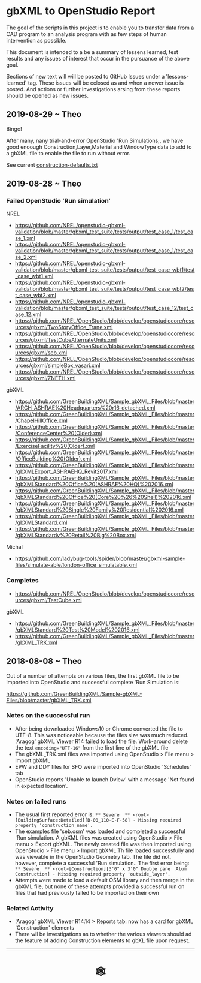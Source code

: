 # gbXML to OpenStudio Report

The goal of the scripts in this project is to enable you to transfer data from a CAD program to an analysis program with as few steps of human intervention as possible.

This document is intended to a be a summary of lessens learned, test results and any issues of interest that occur in the pursuance of the above goal.

Sections of new text will will be posted to GitHub Issues under a 'lessons-learned' tag. These issues will be cclosed as and when a newer issue is posted. And actions or further investigations arsing from these reports should be opened as new issues.

## 2019-08-29 ~ Theo

Bingo!

After many, nany trial-and-error OpenStudio 'Run Simulations;, we have good enoough Construction,Layer,Material and WindowType data to add to a gbXML file to enable the file to run without error.

See current [construction-defaults.txt]( #https://www.ladybug.tools/spider-gbxml-fixer/assets/construction-defaults.txt )



## 2019-08-28 ~ Theo


### Failed OpenStudio 'Run simulation'

NREL

* https://github.com/NREL/openstudio-gbxml-validation/blob/master/gbxml_test_suite/tests/output/test_case_1/test_case_1.xml
* https://github.com/NREL/openstudio-gbxml-validation/blob/master/gbxml_test_suite/tests/output/test_case_1/test_case_2.xml
* https://github.com/NREL/openstudio-gbxml-validation/blob/master/gbxml_test_suite/tests/output/test_case_wbt1/test_case_wbt1.xml
* https://github.com/NREL/openstudio-gbxml-validation/blob/master/gbxml_test_suite/tests/output/test_case_wbt2/test_case_wbt2.xml
* https://github.com/NREL/openstudio-gbxml-validation/blob/master/gbxml_test_suite/tests/output/test_case_12/test_case_12.xml
* https://github.com/NREL/OpenStudio/blob/develop/openstudiocore/resources/gbxml/TwoStoryOffice_Trane.xml
* https://github.com/NREL/OpenStudio/blob/develop/openstudiocore/resources/gbxml/TestCubeAlternateUnits.xml
* https://github.com/NREL/OpenStudio/blob/develop/openstudiocore/resources/gbxml/seb.xml
* https://github.com/NREL/OpenStudio/blob/develop/openstudiocore/resources/gbxml/simpleBox_vasari.xml
* https://github.com/NREL/OpenStudio/blob/develop/openstudiocore/resources/gbxml/ZNETH.xml

gbXML

* https://github.com/GreenBuildingXML/Sample_gbXML_Files/blob/master/ARCH_ASHRAE%20Headquarters%20r16_detached.xml
* https://github.com/GreenBuildingXML/Sample_gbXML_Files/blob/master/ChapelHillOffice.xml
* https://github.com/GreenBuildingXML/Sample_gbXML_Files/blob/master/ConferenceCenter%20(Older).xml
* https://github.com/GreenBuildingXML/Sample_gbXML_Files/blob/master/ExerciseFacility%20(Older).xml
* https://github.com/GreenBuildingXML/Sample_gbXML_Files/blob/master/OfficeBuilding%20(Older).xml
* https://github.com/GreenBuildingXML/Sample_gbXML_Files/blob/master/gbXMLExport_ASHRAEHQ_Revit2017.xml
* https://github.com/GreenBuildingXML/Sample_gbXML_Files/blob/master/gbXMLStandard%20Office%20(ASHRAE%20HQ)%202016.xml
* https://github.com/GreenBuildingXML/Sample_gbXML_Files/blob/master/gbXMLStandard%20Office%20(Core%20%26%20Shell)%202016.xml
* https://github.com/GreenBuildingXML/Sample_gbXML_Files/blob/master/gbXMLStandard%20Single%20Family%20Residential%202016.xml
* https://github.com/GreenBuildingXML/Sample_gbXML_Files/blob/master/gbXMLStandard.xml
* https://github.com/GreenBuildingXML/Sample_gbXML_Files/blob/master/gbXMLStandardv%20Retail%20Big%20Box.xml

Michal

* https://github.com/ladybug-tools/spider/blob/master/gbxml-sample-files/simulate-able/london-office_simulatable.xml


### Completes

* https://github.com/NREL/OpenStudio/blob/develop/openstudiocore/resources/gbxml/TestCube.xml

gbXML

* https://github.com/GreenBuildingXML/Sample_gbXML_Files/blob/master/gbXMLStandard%20Test%20Model%202016.xml
* https://github.com/GreenBuildingXML/Sample_gbXML_Files/blob/master/gbXML_TRK.xml


## 2018-08-08 ~ Theo

Out of a number of attempts on various files, the first gbXML file to be imported into OpenStudio and successful complete 'Run Simulation is:

https://github.com/GreenBuildingXML/Sample-gbXML-Files/blob/master/gbXML_TRK.xml

### Notes on the successful run

* After being downloaded Windows10 or Chrome converted the file to UTF-8. This was noticeable because the files size was much reduced. 'Aragog' gbXML Viewer R14 failed to load the file. Work-around delete the text ```encoding="UTF-16"``` from the first line of the gbXML file
* The gbXML_TRK.xml files was imported using OpenStudio > File menu > Import gbXML
* EPW and DDY files for SFO were imported into OpenStudio 'Schedules' tab
* OpenStudio reports 'Unable to launch Dview' with a message 'Not found in expected location'.

### Notes on failed runs
* The usual first reported error is: ```** Severe  ** <root>[BuildingSurface:Detailed][B-00_110-E-F-58] - Missing required property 'construction_name'.```
* The examples file 'seb.osm' was loaded and completed a successful 'Run simulation. A gbXML files was created using OpenStudio > File menu > Export gbXML. The newly created file was then imported using OpenStudio > File menu > Import gbXML.Th file loaded successfully and was viewable in the OpenStudio Geometry tab. The file did not, however, complete a successful 'Run simulation.. The first error being: ```   ** Severe  ** <root>[Construction][3'0" x 3'0" Double pane  Alum Construction] - Missing required property 'outside_layer'.```
* Attempts were made to load a default OSM library and then merge in the gbXML file, but none of these attempts provided a successful run on files that had previously failed to be imported on their own

### Related Activity

* 'Aragog' gbXML Viewer R14.14 > Reports tab: now has a card for gbXML 'Construction' elements
* There wil be investigations as to whether the various viewers should ad the feature of adding Construction elements to gbXL file upon request.



***

# <center title="hello!" ><a href=javascript:window.scrollTo(0,0); style=text-decoration:none; > &#x1f578; </a></center>


